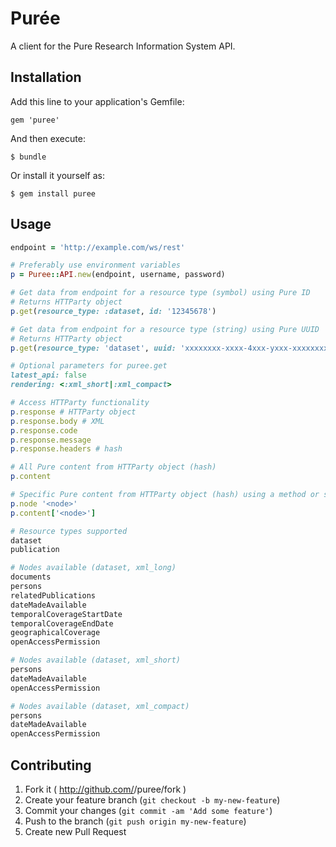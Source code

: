 # Pur&#233;e

A client for the Pure Research Information System API.

## Installation

Add this line to your application's Gemfile:

    gem 'puree'

And then execute:

    $ bundle

Or install it yourself as:

    $ gem install puree

## Usage

```ruby
endpoint = 'http://example.com/ws/rest'

# Preferably use environment variables
p = Puree::API.new(endpoint, username, password)

# Get data from endpoint for a resource type (symbol) using Pure ID
# Returns HTTParty object
p.get(resource_type: :dataset, id: '12345678')

# Get data from endpoint for a resource type (string) using Pure UUID
# Returns HTTParty object
p.get(resource_type: 'dataset', uuid: 'xxxxxxxx-xxxx-4xxx-yxxx-xxxxxxxxxxxx')

# Optional parameters for puree.get
latest_api: false
rendering: <:xml_short|:xml_compact>

# Access HTTParty functionality
p.response # HTTParty object
p.response.body # XML
p.response.code
p.response.message
p.response.headers # hash

# All Pure content from HTTParty object (hash)
p.content

# Specific Pure content from HTTParty object (hash) using a method or simply via hash
p.node '<node>'
p.content['<node>']

# Resource types supported
dataset
publication

# Nodes available (dataset, xml_long)
documents
persons
relatedPublications
dateMadeAvailable
temporalCoverageStartDate
temporalCoverageEndDate
geographicalCoverage
openAccessPermission

# Nodes available (dataset, xml_short)
persons
dateMadeAvailable
openAccessPermission

# Nodes available (dataset, xml_compact)
persons
dateMadeAvailable
openAccessPermission
```

## Contributing

1. Fork it ( http://github.com/<my-github-username>/puree/fork )
2. Create your feature branch (`git checkout -b my-new-feature`)
3. Commit your changes (`git commit -am 'Add some feature'`)
4. Push to the branch (`git push origin my-new-feature`)
5. Create new Pull Request
